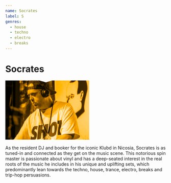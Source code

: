 ```yaml
---
name: Socrates
label: S
genres:
  - house
  - techno
  - electro
  - breaks
---
```


# Socrates

![](./assets/images/_sample.png)

As the resident DJ and booker for the iconic Klubd in Nicosia, Socrates is as tuned-in and connected as they get on the music scene. This notorious spin master is passionate about vinyl and has a deep-seated interest in the real roots of the music he includes in his unique and uplifting sets, which predominantly lean towards the techno, house, trance, electro, breaks and trip-hop persuasions.
